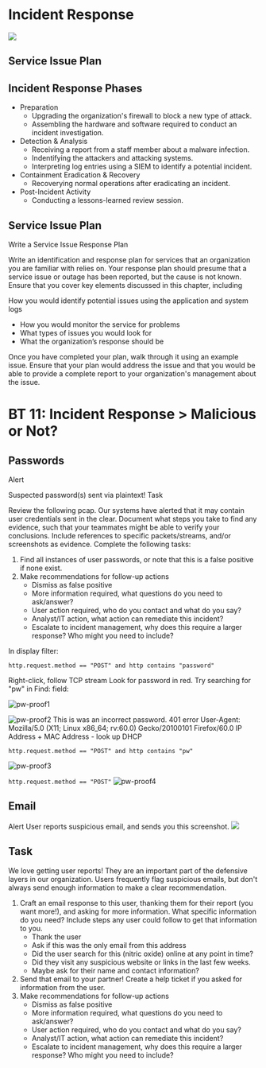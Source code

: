 # Incident Response 
![](https://pronto-core-cdn.prontomarketing.com/2/wp-content/uploads/sites/334/2017/05/incident-response-lifecycle.png)
## Service Issue Plan

## Incident Response Phases
* Preparation
    * Upgrading the organization's firewall to block a new type of attack.
    * Assembling the hardware and software required to conduct an incident investigation. 
* Detection & Analysis
    * Receiving a report from a staff member about a malware infection.
    * Indentifying the attackers and attacking systems.
    * Interpreting log entries using a SIEM to identify a potential incident.
* Containment Eradication & Recovery
    * Recoverying normal operations after eradicating an incident.
* Post-Incident Activity
    * Conducting a lessons-learned review session.

## Service Issue Plan
Write a Service Issue Response Plan

Write an identification and response plan for services that an organization you are familiar with relies on. Your response plan should presume that a service issue or outage has been reported, but the cause is not known. Ensure that you cover key elements discussed in this chapter, including

How you would identify potential issues using the application and system logs
* How you would monitor the service for problems
* What types of issues you would look for
* What the organization’s response should be

Once you have completed your plan, walk through it using an example issue. Ensure that your plan would address the issue and that you would be able to provide a complete report to your organization's management about the issue.


# BT 11: Incident Response > Malicious or Not?
## Passwords
Alert

Suspected password(s) sent via plaintext!
Task

Review the following pcap. Our systems have alerted that it may contain user credentials sent in the clear. Document what steps you take to find any evidence, such that your teammates might be able to verify your conclusions. Include references to specific packets/streams, and/or screenshots as evidence. Complete the following tasks:

1. Find all instances of user passwords, or note that this is a false positive if none exist.
2. Make recommendations for follow-up actions
    * Dismiss as false positive
    * More information required, what questions do you need to ask/answer?
    * User action required, who do you contact and what do you say?
    * Analyst/IT action, what action can remediate this incident?
    * Escalate to incident management, why does this require a larger response? Who might you need to include?

In display filter:

`http.request.method == "POST" and http contains "password"`

Right-click, follow TCP stream
Look for password in red.
Try searching for "pw" in Find: field:

![pw-proof1](https://raw.githubusercontent.com/fredhtan/blueteam/master/workshops/blueteam11/files/bt11passwords1.PNG)

![pw-proof2](https://raw.githubusercontent.com/fredhtan/blueteam/master/workshops/blueteam11/files/bt11passwords2.PNG)
This is was an incorrect password.  401 error
User-Agent: Mozilla/5.0 (X11; Linux x86_64; rv:60.0) Gecko/20100101 Firefox/60.0
IP Address + MAC Address - look up DHCP

`http.request.method == "POST" and http contains "pw"`

![pw-proof3](https://raw.githubusercontent.com/fredhtan/blueteam/master/workshops/blueteam11/files/bt11passwords3.PNG)

`http.request.method == "POST"`
![pw-proof4](https://raw.githubusercontent.com/fredhtan/blueteam/master/workshops/blueteam11/files/bt11passwords2a.PNG)

## Email
Alert
User reports suspicious email, and sends you this screenshot.
![](https://pepipost.com/wp-content/uploads/2017/01/email-header-gmail.png)

## Task
We love getting user reports! They are an important part of the defensive layers in our organization. Users frequently flag suspicious emails, but don't always send enough information to make a clear recommendation.

1. Craft an email response to this user, thanking them for their report (you want more!), and asking for more information. What specific information do you need? Include steps any user could follow to get that information to you.
    * Thank the user
    * Ask if this was the only email from this address
    * Did the user search for this (nitric oxide) online at any point in time?
    * Did they visit any suspicious website or links in the last few weeks.
    * Maybe ask for their name and contact information?
2. Send that email to your partner! Create a help ticket if you asked for information from the user.
3. Make recommendations for follow-up actions
    - Dismiss as false positive
    - More information required, what questions do you need to ask/answer?
    - User action required, who do you contact and what do you say?
    - Analyst/IT action, what action can remediate this incident?
    - Escalate to incident management, why does this require a larger response? Who might you need to include?